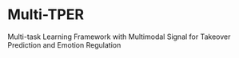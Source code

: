 # Multi-TPER
Multi-task Learning Framework with Multimodal Signal for Takeover Prediction and Emotion Regulation
